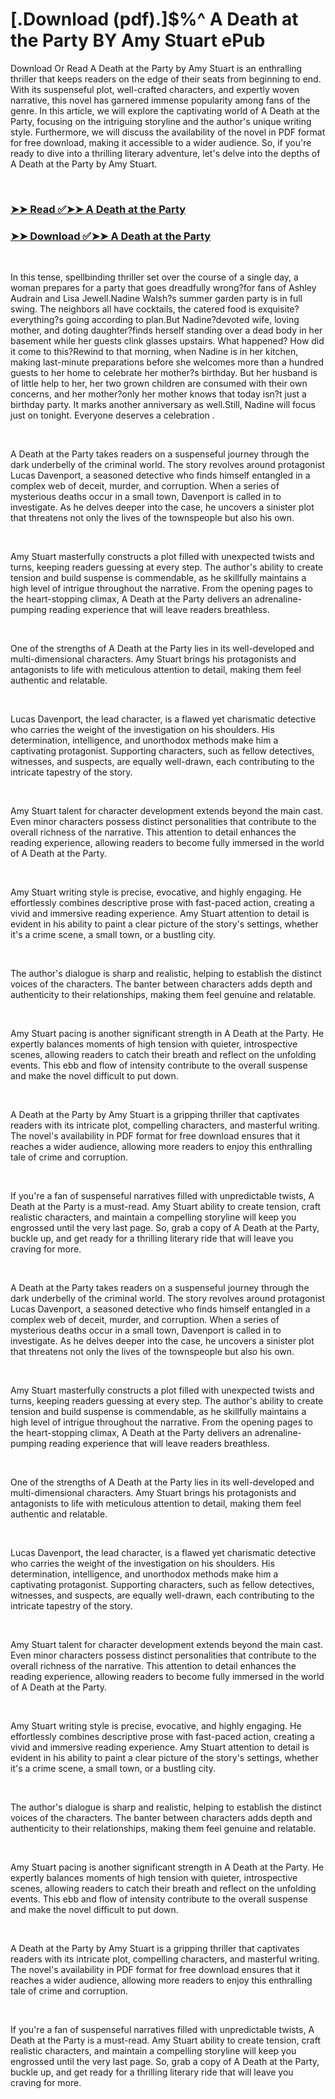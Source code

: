 # [.Download (pdf).]$%^ A Death at the Party BY Amy Stuart ePub

<p>Download Or Read A Death at the Party by Amy Stuart is an enthralling thriller that keeps readers on the edge of their seats from beginning to end. With its suspenseful plot, well-crafted characters, and expertly woven narrative, this novel has garnered immense popularity among fans of the genre. In this article, we will explore the captivating world of A Death at the Party, focusing on the intriguing storyline and the author's unique writing style. Furthermore, we will discuss the availability of the novel in PDF format for free download, making it accessible to a wider audience. So, if you're ready to dive into a thrilling literary adventure, let's delve into the depths of A Death at the Party by Amy Stuart.</p>
<p>&nbsp;</p>

### [➤➤ Read ✅➤➤ A Death at the Party](https://pdfwebsitebooks.blogspot.com/id/61273347)

### [➤➤ Download ✅➤➤ A Death at the Party](https://pdfwebsitebooks.blogspot.com/id/61273347)

<p>&nbsp;</p>
<p>In this tense, spellbinding thriller set over the course of a single day, a woman prepares for a party that goes dreadfully wrong?for fans of Ashley Audrain and Lisa Jewell.Nadine Walsh?s summer garden party is in full swing. The neighbors all have cocktails, the catered food is exquisite?everything?s going according to plan.But Nadine?devoted wife, loving mother, and doting daughter?finds herself standing over a dead body in her basement while her guests clink glasses upstairs. What happened? How did it come to this?Rewind to that morning, when Nadine is in her kitchen, making last-minute preparations before she welcomes more than a hundred guests to her home to celebrate her mother?s birthday. But her husband is of little help to her, her two grown children are consumed with their own concerns, and her mother?only her mother knows that today isn?t just a birthday party. It marks another anniversary as well.Still, Nadine will focus just on tonight. Everyone deserves a celebration .</p>
<p>&nbsp;</p>
<p>A Death at the Party takes readers on a suspenseful journey through the dark underbelly of the criminal world. The story revolves around protagonist Lucas Davenport, a seasoned detective who finds himself entangled in a complex web of deceit, murder, and corruption. When a series of mysterious deaths occur in a small town, Davenport is called in to investigate. As he delves deeper into the case, he uncovers a sinister plot that threatens not only the lives of the townspeople but also his own.</p>
<p>&nbsp;</p>
<p>Amy Stuart masterfully constructs a plot filled with unexpected twists and turns, keeping readers guessing at every step. The author's ability to create tension and build suspense is commendable, as he skillfully maintains a high level of intrigue throughout the narrative. From the opening pages to the heart-stopping climax, A Death at the Party delivers an adrenaline-pumping reading experience that will leave readers breathless.</p>
<p>&nbsp;</p>
<p>One of the strengths of A Death at the Party lies in its well-developed and multi-dimensional characters. Amy Stuart brings his protagonists and antagonists to life with meticulous attention to detail, making them feel authentic and relatable.</p>
<p>&nbsp;</p>
<p>Lucas Davenport, the lead character, is a flawed yet charismatic detective who carries the weight of the investigation on his shoulders. His determination, intelligence, and unorthodox methods make him a captivating protagonist. Supporting characters, such as fellow detectives, witnesses, and suspects, are equally well-drawn, each contributing to the intricate tapestry of the story.</p>
<p>&nbsp;</p>
<p>Amy Stuart talent for character development extends beyond the main cast. Even minor characters possess distinct personalities that contribute to the overall richness of the narrative. This attention to detail enhances the reading experience, allowing readers to become fully immersed in the world of A Death at the Party.</p>
<p>&nbsp;</p>
<p>Amy Stuart writing style is precise, evocative, and highly engaging. He effortlessly combines descriptive prose with fast-paced action, creating a vivid and immersive reading experience. Amy Stuart attention to detail is evident in his ability to paint a clear picture of the story's settings, whether it's a crime scene, a small town, or a bustling city.</p>
<p>&nbsp;</p>
<p>The author's dialogue is sharp and realistic, helping to establish the distinct voices of the characters. The banter between characters adds depth and authenticity to their relationships, making them feel genuine and relatable.</p>
<p>&nbsp;</p>
<p>Amy Stuart pacing is another significant strength in A Death at the Party. He expertly balances moments of high tension with quieter, introspective scenes, allowing readers to catch their breath and reflect on the unfolding events. This ebb and flow of intensity contribute to the overall suspense and make the novel difficult to put down.</p>
<p>&nbsp;</p>
<p>A Death at the Party by Amy Stuart is a gripping thriller that captivates readers with its intricate plot, compelling characters, and masterful writing. The novel's availability in PDF format for free download ensures that it reaches a wider audience, allowing more readers to enjoy this enthralling tale of crime and corruption.</p>
<p>&nbsp;</p>
<p>If you're a fan of suspenseful narratives filled with unpredictable twists, A Death at the Party is a must-read. Amy Stuart ability to create tension, craft realistic characters, and maintain a compelling storyline will keep you engrossed until the very last page. So, grab a copy of A Death at the Party, buckle up, and get ready for a thrilling literary ride that will leave you craving for more.</p>
<p>&nbsp;</p>
<p>A Death at the Party takes readers on a suspenseful journey through the dark underbelly of the criminal world. The story revolves around protagonist Lucas Davenport, a seasoned detective who finds himself entangled in a complex web of deceit, murder, and corruption. When a series of mysterious deaths occur in a small town, Davenport is called in to investigate. As he delves deeper into the case, he uncovers a sinister plot that threatens not only the lives of the townspeople but also his own.</p>
<p>&nbsp;</p>
<p>Amy Stuart masterfully constructs a plot filled with unexpected twists and turns, keeping readers guessing at every step. The author's ability to create tension and build suspense is commendable, as he skillfully maintains a high level of intrigue throughout the narrative. From the opening pages to the heart-stopping climax, A Death at the Party delivers an adrenaline-pumping reading experience that will leave readers breathless.</p>
<p>&nbsp;</p>
<p>One of the strengths of A Death at the Party lies in its well-developed and multi-dimensional characters. Amy Stuart brings his protagonists and antagonists to life with meticulous attention to detail, making them feel authentic and relatable.</p>
<p>&nbsp;</p>
<p>Lucas Davenport, the lead character, is a flawed yet charismatic detective who carries the weight of the investigation on his shoulders. His determination, intelligence, and unorthodox methods make him a captivating protagonist. Supporting characters, such as fellow detectives, witnesses, and suspects, are equally well-drawn, each contributing to the intricate tapestry of the story.</p>
<p>&nbsp;</p>
<p>Amy Stuart talent for character development extends beyond the main cast. Even minor characters possess distinct personalities that contribute to the overall richness of the narrative. This attention to detail enhances the reading experience, allowing readers to become fully immersed in the world of A Death at the Party.</p>
<p>&nbsp;</p>
<p>Amy Stuart writing style is precise, evocative, and highly engaging. He effortlessly combines descriptive prose with fast-paced action, creating a vivid and immersive reading experience. Amy Stuart attention to detail is evident in his ability to paint a clear picture of the story's settings, whether it's a crime scene, a small town, or a bustling city.</p>
<p>&nbsp;</p>
<p>The author's dialogue is sharp and realistic, helping to establish the distinct voices of the characters. The banter between characters adds depth and authenticity to their relationships, making them feel genuine and relatable.</p>
<p>&nbsp;</p>
<p>Amy Stuart pacing is another significant strength in A Death at the Party. He expertly balances moments of high tension with quieter, introspective scenes, allowing readers to catch their breath and reflect on the unfolding events. This ebb and flow of intensity contribute to the overall suspense and make the novel difficult to put down.</p>
<p>&nbsp;</p>
<p>A Death at the Party by Amy Stuart is a gripping thriller that captivates readers with its intricate plot, compelling characters, and masterful writing. The novel's availability in PDF format for free download ensures that it reaches a wider audience, allowing more readers to enjoy this enthralling tale of crime and corruption.</p>
<p>&nbsp;</p>
<p>If you're a fan of suspenseful narratives filled with unpredictable twists, A Death at the Party is a must-read. Amy Stuart ability to create tension, craft realistic characters, and maintain a compelling storyline will keep you engrossed until the very last page. So, grab a copy of A Death at the Party, buckle up, and get ready for a thrilling literary ride that will leave you craving for more.</p>
<p>&nbsp;</p>
